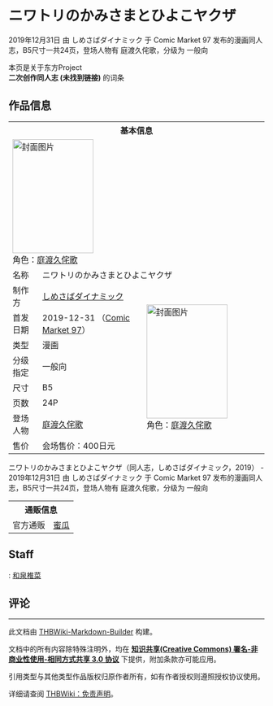 # ニワトリのかみさまとひよこヤクザ

<!-- source html: G:\repos\THBWiki-Markdown-Builder\THBWikiMarkdown\Temp\main\6\6c\ns0%3A%E3%83%8B%E3%83%AF%E3%83%88%E3%83%AA%E3%81%AE%E3%81%8B%E3%81%BF%E3%81%95%E3%81%BE%E3%81%A8%E3%81%B2%E3%82%88%E3%81%93%E3%83%A4%E3%82%AF%E3%82%B6.html -->

2019年12月31日 由 しめさばダイナミック 于 Comic Market 97 发布的漫画同人志，B5尺寸一共24页，登场人物有 庭渡久侘歌，分级为 一般向

本页是关于东方Project  
 **二次创作同人志 (未找到链接)** 的词条

## 作品信息

<table><tbody><tr><th colspan="3">基本信息</th></tr><tr><td class="cover-artwork-mobile" colspan="2"><a href="./文件-ニワトリのかみさまとひよこヤクザ封面.jpg.md" class="image" title="封面图片"><img alt="封面图片" src="https://upload.thwiki.cc/thumb/5/54/%E3%83%8B%E3%83%AF%E3%83%88%E3%83%AA%E3%81%AE%E3%81%8B%E3%81%BF%E3%81%95%E3%81%BE%E3%81%A8%E3%81%B2%E3%82%88%E3%81%93%E3%83%A4%E3%82%AF%E3%82%B6%E5%B0%81%E9%9D%A2.jpg/159px-%E3%83%8B%E3%83%AF%E3%83%88%E3%83%AA%E3%81%AE%E3%81%8B%E3%81%BF%E3%81%95%E3%81%BE%E3%81%A8%E3%81%B2%E3%82%88%E3%81%93%E3%83%A4%E3%82%AF%E3%82%B6%E5%B0%81%E9%9D%A2.jpg" decoding="async" loading="lazy" width="159" height="224" srcset="https://upload.thwiki.cc/thumb/5/54/%E3%83%8B%E3%83%AF%E3%83%88%E3%83%AA%E3%81%AE%E3%81%8B%E3%81%BF%E3%81%95%E3%81%BE%E3%81%A8%E3%81%B2%E3%82%88%E3%81%93%E3%83%A4%E3%82%AF%E3%82%B6%E5%B0%81%E9%9D%A2.jpg/238px-%E3%83%8B%E3%83%AF%E3%83%88%E3%83%AA%E3%81%AE%E3%81%8B%E3%81%BF%E3%81%95%E3%81%BE%E3%81%A8%E3%81%B2%E3%82%88%E3%81%93%E3%83%A4%E3%82%AF%E3%82%B6%E5%B0%81%E9%9D%A2.jpg 1.5x, https://upload.thwiki.cc/thumb/5/54/%E3%83%8B%E3%83%AF%E3%83%88%E3%83%AA%E3%81%AE%E3%81%8B%E3%81%BF%E3%81%95%E3%81%BE%E3%81%A8%E3%81%B2%E3%82%88%E3%81%93%E3%83%A4%E3%82%AF%E3%82%B6%E5%B0%81%E9%9D%A2.jpg/317px-%E3%83%8B%E3%83%AF%E3%83%88%E3%83%AA%E3%81%AE%E3%81%8B%E3%81%BF%E3%81%95%E3%81%BE%E3%81%A8%E3%81%B2%E3%82%88%E3%81%93%E3%83%A4%E3%82%AF%E3%82%B6%E5%B0%81%E9%9D%A2.jpg 2x" data-file-width="319" data-file-height="450"></a><div class="cover-char">角色：<a href="./庭渡久侘歌.md" title="庭渡久侘歌">庭渡久侘歌</a></div></td>
</tr><tr><td class="label">名称</td><td colspan="2"> ニワトリのかみさまとひよこヤクザ </td></tr><tr><td class="label">制作方</td><td><a href="./しめさばダイナミック.md" title="しめさばダイナミック">しめさばダイナミック</a></td><td class="cover-artwork" rowspan="8" style="min-width:224px;"><a href="./文件-ニワトリのかみさまとひよこヤクザ封面.jpg.md" class="image" title="封面图片"><img alt="封面图片" src="https://upload.thwiki.cc/thumb/5/54/%E3%83%8B%E3%83%AF%E3%83%88%E3%83%AA%E3%81%AE%E3%81%8B%E3%81%BF%E3%81%95%E3%81%BE%E3%81%A8%E3%81%B2%E3%82%88%E3%81%93%E3%83%A4%E3%82%AF%E3%82%B6%E5%B0%81%E9%9D%A2.jpg/159px-%E3%83%8B%E3%83%AF%E3%83%88%E3%83%AA%E3%81%AE%E3%81%8B%E3%81%BF%E3%81%95%E3%81%BE%E3%81%A8%E3%81%B2%E3%82%88%E3%81%93%E3%83%A4%E3%82%AF%E3%82%B6%E5%B0%81%E9%9D%A2.jpg" decoding="async" loading="lazy" width="159" height="224" srcset="https://upload.thwiki.cc/thumb/5/54/%E3%83%8B%E3%83%AF%E3%83%88%E3%83%AA%E3%81%AE%E3%81%8B%E3%81%BF%E3%81%95%E3%81%BE%E3%81%A8%E3%81%B2%E3%82%88%E3%81%93%E3%83%A4%E3%82%AF%E3%82%B6%E5%B0%81%E9%9D%A2.jpg/238px-%E3%83%8B%E3%83%AF%E3%83%88%E3%83%AA%E3%81%AE%E3%81%8B%E3%81%BF%E3%81%95%E3%81%BE%E3%81%A8%E3%81%B2%E3%82%88%E3%81%93%E3%83%A4%E3%82%AF%E3%82%B6%E5%B0%81%E9%9D%A2.jpg 1.5x, https://upload.thwiki.cc/thumb/5/54/%E3%83%8B%E3%83%AF%E3%83%88%E3%83%AA%E3%81%AE%E3%81%8B%E3%81%BF%E3%81%95%E3%81%BE%E3%81%A8%E3%81%B2%E3%82%88%E3%81%93%E3%83%A4%E3%82%AF%E3%82%B6%E5%B0%81%E9%9D%A2.jpg/317px-%E3%83%8B%E3%83%AF%E3%83%88%E3%83%AA%E3%81%AE%E3%81%8B%E3%81%BF%E3%81%95%E3%81%BE%E3%81%A8%E3%81%B2%E3%82%88%E3%81%93%E3%83%A4%E3%82%AF%E3%82%B6%E5%B0%81%E9%9D%A2.jpg 2x" data-file-width="319" data-file-height="450"></a><div class="cover-char">角色：<a href="./庭渡久侘歌.md" title="庭渡久侘歌">庭渡久侘歌</a></div></td>
</tr><tr><td class="label">首发日期</td><td>2019-12-31&#160;（<a href="/展会作品列表?e=Comic+Market%2397">Comic Market 97</a>）</td></tr><tr><td class="label">类型</td><td>漫画</td></tr><tr><td class="label">分级指定</td><td>一般向</td></tr><tr><td class="label">尺寸</td><td>B5</td></tr><tr><td class="label">页数</td><td>24P</td></tr><tr><td class="label">登场人物</td><td><a href="./庭渡久侘歌.md" title="庭渡久侘歌">庭渡久侘歌</a></td></tr><tr><td class="label">售价</td><td>会场售价：400日元</td></tr></tbody></table>

ニワトリのかみさまとひよこヤクザ（同人志，しめさばダイナミック，2019） - 2019年12月31日 由 しめさばダイナミック 于 Comic Market 97 发布的漫画同人志，B5尺寸一共24页，登场人物有 庭渡久侘歌，分级为 一般向

<table><tbody><tr><th colspan="3">通贩信息</th></tr><tr><td class="label">官方通贩</td><td colspan="2"><a rel="nofollow" class="external text" href="https://www.melonbooks.co.jp/detail/detail.php?product_id=594244">蜜瓜</a></td></tr></tbody></table>



## Staff
: [和泉椎菜](./和泉椎菜.md)


## 评论




---

此文档由 [THBWiki-Markdown-Builder](https://github.com/Delsin-Yu/THBWiki-Markdown-Builder) 构建。

文档中的所有内容除特殊注明外，均在 [**知识共享(Creative Commons) 署名-非商业性使用-相同方式共享 3.0 协议**](https://creativecommons.org/licenses/by-sa/3.0/deed.zh-hans) 下提供，附加条款亦可能应用。

引用类型与其他类型作品版权归原作者所有，如有作者授权则遵照授权协议使用。

详细请查阅 [THBWiki：免责声明](https://thbwiki.cc/THBWiki:%E5%85%8D%E8%B4%A3%E5%A3%B0%E6%98%8E)。

